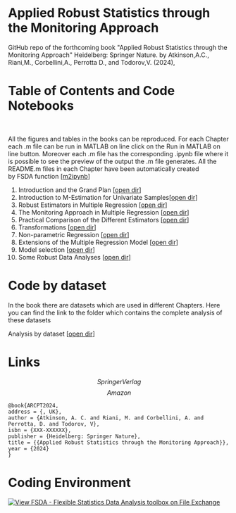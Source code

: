 # Applied Robust Statistics through the Monitoring Approach
GitHub repo of the forthcoming book "Applied Robust Statistics through the Monitoring Approach" Heidelberg: Springer Nature. by 
Atkinson,A.C., Riani,M., Corbellini,A., Perrotta D., and Todorov,V. (2024), 

# Table of Contents and Code Notebooks
<br>

All the figures and tables in the books can be reproduced.
For each Chapter each .m file can be run in MATLAB on line click on the Run in MATLAB on line button.
Moreover each .m file has the corresponding .ipynb file where 
it is possible to see the preview of the output the .m file generates.
All the README.m files in each Chapter have been automatically created  
by FSDA function [[m2ipynb](http://rosa.unipr.it/FSDA/m2ipynb.html)]   


1. Introduction and the Grand Plan  [[open dir](cap1/README.md)]  
2. Introduction to M-Estimation for Univariate Samples[[open dir](cap2/README.md)]  
3. Robust Estimators in Multiple Regression  [[open dir](cap3/README.md)]  
4. The Monitoring Approach in Multiple Regression [[open dir](cap4/README.md)]  
5.  Practical Comparison of the Different Estimators [[open dir](cap5/README.md)]  
6.  Transformations  [[open dir](cap6/README.md)]  
7.  Non-parametric Regression  [[open dir](cap7/README.md)]  
8.   Extensions of the Multiple Regression Model   [[open dir](cap8/README.md)]  
9.    Model selection    [[open dir](cap9/README.md)]
10.   Some Robust Data Analyses    [[open dir](cap10/README.md)]
 
# Code by dataset
In the book there are datasets which are used in different Chapters.
Here you can find the link to the folder which contains the 
complete analysis of these datasets

  Analysis by dataset    [[open dir](AnalysisByDataset/README.md)]

# Links
$$
Springer Verlag
$$
$$
Amazon
$$




    @book{ARCPT2024,  
    address = {, UK},  
    author = {Atkinson, A. C. and Riani, M. and Corbellini, A. and Perrotta, D. and Todorov, V},  
    isbn = {XXX-XXXXXX},   
    publisher = {Heidelberg: Springer Nature},  
    title = {{Applied Robust Statistics through the Monitoring Approach}},  
    year = {2024}  
    }


# Coding Environment

 [![View FSDA -  Flexible Statistics Data Analysis toolbox on File Exchange](https://www.mathworks.com/matlabcentral/images/matlab-file-exchange.svg)](https://it.mathworks.com/matlabcentral/fileexchange/72999-fsda-flexible-statistics-data-analysis-toolbox)